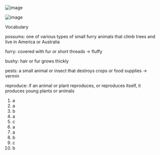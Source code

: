 ![image](https://github.com/jeuneseven/ReadingNotes/assets/8426758/000b1708-58c0-4a45-bd7c-ec3e3d4f1880)

![image](https://github.com/jeuneseven/ReadingNotes/assets/8426758/3fc94c93-d2b1-4288-acea-5909dde05759)

Vocabulary

possums: one of various types of small furry animals that climb trees and live in America or Australia

furry: covered with fur or short threads → fluffy

bushy: hair or fur grows thickly

pests: a small animal or insect that destroys crops or food supplies → vermin

reproduce: if an animal or plant reproduces, or reproduces itself, it produces young plants or animals

1. a
2. a
3. b
4. a
5. c
6. a
7. a
8. b
9. c
10. b
